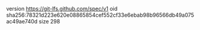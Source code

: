 version https://git-lfs.github.com/spec/v1
oid sha256:78321d223e620e08865854cef552cf33e6ebab98b96566db49a075ac49ae740d
size 298
